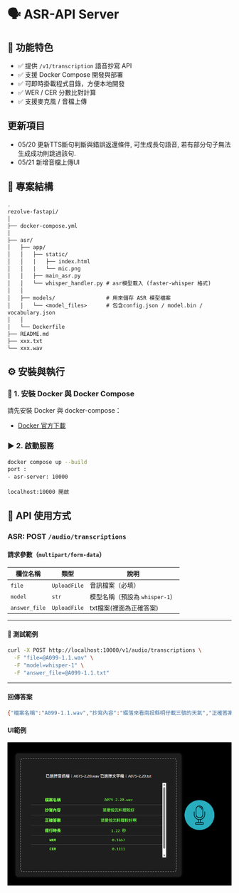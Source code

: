# 🗣️ ASR-API Server

## 🚀 功能特色

- ✅ 提供 `/v1/transcription` 語音抄寫 API
- ✅ 支援 Docker Compose 開發與部署
- ✅ 可即時掛載程式目錄，方便本地開發
- ✅ WER  / CER 分數比對計算
- ✅ 支援麥克風 / 音檔上傳

## 更新項目
- 05/20 更新TTS斷句判斷與錯誤返還條件, 可生成長句語音, 若有部分句子無法生成成功則跳過該句.
- 05/21 新增音檔上傳UI

## 🧱 專案結構

```
.
rezolve-fastapi/
│
├── docker-compose.yml
│
├── asr/
│   ├── app/
│   │   ├── static/
│   │   |   ├── index.html
│   │   |   └── mic.png
│   │   ├── main_asr.py
│   │   └── whisper_handler.py # asr模型載入 (faster-whisper 格式)
│   │
│   ├── models/                # 用來儲存 ASR 模型檔案
│   │   └── <model_files>      # 包含config.json / model.bin / vocabulary.json
│   │
│   └── Dockerfile
├── README.md
├── xxx.txt
└── xxx.wav
```

## ⚙️ 安裝與執行

### 🔧 1. 安裝 Docker 與 Docker Compose

請先安裝 Docker 與 docker-compose：

- [Docker 官方下載](https://www.docker.com/products/docker-desktop/)

### ▶️ 2. 啟動服務

```bash
docker compose up --build
port :
- asr-server: 10000

localhost:10000 開啟
```




## 📡 API 使用方式

### ASR: POST `/audio/transcriptions`

#### 請求參數（`multipart/form-data`）

| 欄位名稱 | 類型        | 說明                       |
|----------|-------------|----------------------------|
| `file`   | `UploadFile`| 音訊檔案（必填）           |
| `model`  | `str`       | 模型名稱（預設為 `whisper-1`）  |
| `answer_file`  | `UploadFile`       | txt檔案(裡面為正確答案)  |


---

#### 🧪 測試範例

```bash
curl -X POST http://localhost:10000/v1/audio/transcriptions \
  -F "file=@A099-1.1.wav" \
  -F "model=whisper-1" \
  -F "answer_file=@A099-1.1.txt"
```

---

#### 回傳答案
```bash
{"檔案名稱":"A099-1.1.wav","抄寫內容":"綴落來看南投縣明仔載三號的天氣","正確答案":"綴落來看南投縣明仔載三號天氣","運行時長":"1.87 秒","WER":0.125,"CER":0.0714}
```

#### UI範例
![alt text](image.png)
